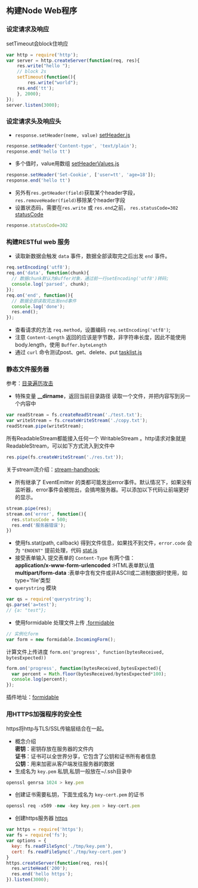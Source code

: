## 构建Node Web程序
### 设定请求及响应
setTimeout会block住响应
```javascript
var http = require('http');
var server = http.createServer(function(req, res){
    res.write("hello ");
    // block 2s
    setTimeout(function(){
        res.write("world");
    res.end('tt');
    }, 2000);
});
server.listen(3000);
```
### 设定请求头及响应头
- <code>response.setHeader(neme, value)</code> [setHeader.js](./setHeader.js)
```javascript
response.setHeader('Content-type', 'text/plain');
response.end('hello tt')
```
- 多个值时，value用数组 [setHeaderValues.js](./setHeaderValues.js)
```javascript
response.setHeader('Set-Cookie', ['user=tt', 'age=18']);
response.end('hello tt')
```
- 另外有<code>res.getHeader(field)</code>获取某个header字段，<code>res.removeHeader(field)</code>移除某个header字段
- 设置状态码，需要在<code>res.write</code> 或 <code>res.end</code>之前， <code>res.statusCode=302</code> [statusCode](./statusCode.js)
```javascript
response.statusCode=302
```
### 构建RESTful web 服务
- 读取新数据会触发 <code>data</code> 事件，数据全部读取完之后出发 <code>end</code> 事件。
```javascript
req.setEncoding('utf8');
req.on('data', function(chunk){
  // 数据chunk默认为Buffer对象，通过前一行setEncoding('utf8')转码;
  console.log('parsed', chunk);
});
req.on('end', function(){
  // 数据全部读取完出发end事件
  console.log('done');
  res.end();
});
```
- 查看请求的方法 <code>req.method</code>，设置编码 <code>req.setEncoding('utf8')</code>;
- 注意 <code>Content-Length</code> 返回的应该是字节数，非字符串长度，因此不能使用body.length，使用 <code>Buffer.byteLength</code>
- 通过 <code>curl</code> 命令测试post、get、delete、put [tasklist.js](./tasklist.js)
### 静态文件服务器

参考：[目录遍历攻击](http://en.wikipedia.org/wiki/Directory_traversal_attack)
- 特殊变量 **__dirname**，返回当前目录路径
读取一个文件，并把内容写到另一个内容中
```javascript
var readStream = fs.createReadStream('./test.txt');
var writeStream = fs.createWriteStream('./copy.txt');
readStream.pipe(writeStream);
```
所有ReadableStream都能接入任何一个 WritableStream 。http请求对象就是ReadableStream，可以如下方式流入到文件中
```javascript
res.pipe(fs.createWriteStream('./res.txt'));
```
关于stream流介绍：[stream-handhook](https://github.com/substack/stream-handbook);
- 所有继承了 EventEmitter 的类都可能发出error事件。默认情况下，如果没有监听器，error事件会被抛出，会搞垮服务器。可以添加以下代码让前端更好的显示。
```javascript
stream.pipe(res);
stream.on('error', function(){
  res.statusCode = 500;
  res.end('服务器错误');
})
```
- 使用fs.stat(path, callback) 得到文件信息，如果找不到文件，<code>error.code</code> 会为 <code>"ENOENT"</code> 提前处理，代码 [stat.js](./stat.js)
- 接受表单输入
提交表单的 <code>Content-Type</code> 有两个值：    
**application/x-www-form-urlencoded** :HTML表单默认值    
**multipart/form-data** :表单中含有文件或非ASCII或二进制数据时使用，如type='file'类型   
- <code>querystring</code> 模块
```javascript
var qs = require('querystring');
qs.parse('a=test');
// {a: "test"};
```
- 使用formidable 处理文件上传 ,[formidable](./formidable/formidable.js)
```javascript
// 实例化form
var form = new formidable.IncomingForm();
```
计算文件上传进度 <code>form.on('progress', function(bytesReceived, bytesExpected))</code>
```javascript
form.on('progress', function(bytesReceived,bytesExpected){
  var percent = Math.floor(bytesReceived/bytesExpected*100);
  console.log(percent);
});
```
插件地址：[formidable](https://github.com/felixge/node-formidable)

### 用HTTPS加强程序的安全性
https将http与TLS/SSL传输层结合在一起。    
- 概念介绍    
**密钥**：密钥存放在服务器的文件内    
**证书**：证书可以全世界分享，它包含了公钥和证书所有者信息    
**公钥**：用来加密从客户端发往服务器的数据    
- 生成名为 <code>key.pem</code> 私钥,私钥一般放在~/.ssh目录中
```javascript
openssl genrsa 1024 > key.pem
```
- 创建证书需要私钥，下面生成名为 <code>key-cert.pem</code> 的证书
```javascript
openssl req -x509 -new -key key.pem > key-cert.pem
```
- 创建https服务器 [https](./https/index.js)
```javascript
var https = require('https');
var fs = require('fs');
var options = {
  key: fs.readFileSync('./tmp/key.pem'),
  cert: fs.readFileSync('./tmp/key-cert.pem')
}
https.createServer(function(req, res){
  res.writeHead('200');
  res.end('hello https');
}).listen(3000);
```

